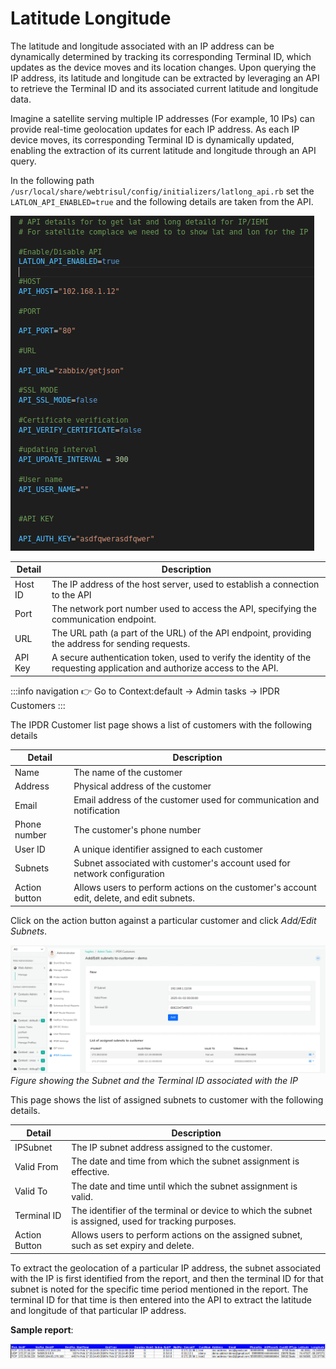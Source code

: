 # Latitude Longitude

The latitude and longitude associated with an IP address can be dynamically determined by tracking its corresponding Terminal ID, which updates as the device moves and its location changes. Upon querying the IP address, its latitude and longitude can be extracted by leveraging an API to retrieve the Terminal ID and its associated current latitude and longitude data.

Imagine a satellite serving multiple IP addresses (For example, 10 IPs) can provide real-time geolocation updates for each IP address. As each IP device moves, its corresponding Terminal ID is dynamically updated, enabling the extraction of its current latitude and longitude through an API query.


In the following path `/usr/local/share/webtrisul/config/initializers/latlong_api.rb` set the `LATLON_API_ENABLED=true` and the following details are taken from the API.

![](images/latlong_report.png) 

| Detail | Description |
|--------|-------------|
| Host ID | The IP address of the host server, used to establish a connection to the API |
| Port | The network port number used to access the API, specifying the communication endpoint. |
| URL | The URL path (a part of the URL) of the API endpoint, providing the address for sending requests. |
| API Key | A secure authentication token, used to verify the identity of the requesting application and authorize access to the API. |


:::info navigation
:point_right: Go to Context:default &rarr; Admin tasks &rarr; IPDR Customers
:::

The IPDR Customer list page shows a list of customers with the following details

| Detail | Description |
|--------|-------------|
| Name   | The name of the customer | 
| Address | Physical address of the customer |
| Email | Email address of the customer used for communication and notification|
| Phone number | The customer's phone number |
| User ID | A unique identifier assigned to each customer |
| Subnets | Subnet associated with customer's account used for network configuration |
| Action button | Allows users to perform actions on the customer's account edit, delete, and edit subnets. |

Click on the action button against a particular customer and click *Add/Edit Subnets*.

![](images/ipsubnet_terminalid.png)
*Figure showing the Subnet and the Terminal ID associated with the IP*

This page shows the list of assigned subnets to customer with the following details.

| Detail | Description |
|--------|-------------|
| IPSubnet | The IP subnet address assigned to the customer. |
| Valid From | The date and time from which the subnet assignment is effective. |
| Valid To | The date and time until which the subnet assignment is valid. |
| Terminal ID | The identifier of the terminal or device to which the subnet is assigned, used for tracking purposes. |
| Action Button | Allows users to perform actions on the assigned subnet, such as set expiry and delete. |

To extract the geolocation of a particular IP address, the subnet associated with the IP is first identified from the report, and then the terminal ID for that subnet is noted for the specific time period mentioned in the report. The terminal ID for that time is then entered into the API to extract the latitude and longitude of that particular IP address.

**Sample report**:

![](images/sample_report.png)


